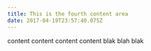 ```yaml
---
title: This is the fourth content area
date: 2017-04-19T23:57:40.075Z
---
```


content content content content blak blah blak